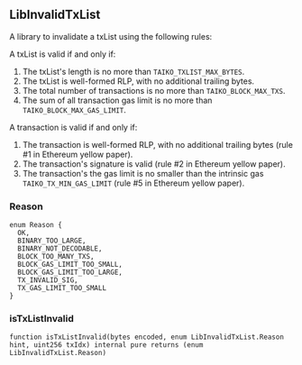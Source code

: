 ## LibInvalidTxList

A library to invalidate a txList using the following rules:

A txList is valid if and only if:

1. The txList's length is no more than `TAIKO_TXLIST_MAX_BYTES`.
2. The txList is well-formed RLP, with no additional trailing bytes.
3. The total number of transactions is no more than `TAIKO_BLOCK_MAX_TXS`.
4. The sum of all transaction gas limit is no more than
   `TAIKO_BLOCK_MAX_GAS_LIMIT`.

A transaction is valid if and only if:

1. The transaction is well-formed RLP, with no additional trailing bytes
   (rule #1 in Ethereum yellow paper).
2. The transaction's signature is valid (rule #2 in Ethereum yellow paper).
3. The transaction's the gas limit is no smaller than the intrinsic gas
   `TAIKO_TX_MIN_GAS_LIMIT` (rule #5 in Ethereum yellow paper).

### Reason

```solidity
enum Reason {
  OK,
  BINARY_TOO_LARGE,
  BINARY_NOT_DECODABLE,
  BLOCK_TOO_MANY_TXS,
  BLOCK_GAS_LIMIT_TOO_SMALL,
  BLOCK_GAS_LIMIT_TOO_LARGE,
  TX_INVALID_SIG,
  TX_GAS_LIMIT_TOO_SMALL
}

```

### isTxListInvalid

```solidity
function isTxListInvalid(bytes encoded, enum LibInvalidTxList.Reason hint, uint256 txIdx) internal pure returns (enum LibInvalidTxList.Reason)
```
